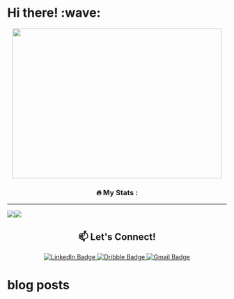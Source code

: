 <h1>Hi there! :wave:</h1>

<div align="center">
<img src="https://media2.giphy.com/media/j0HjChGV0J44KrrlGv/giphy.gif?cid=ecf05e471wuvhyc7s9wg6c4icta4makzpt0ofwrcckxrbf5z&rid=giphy.gif&ct=s" width="480" height="344" frameBorder="0" class="giphy-embed" allowFullScreen>


### :fire: My Stats :
---

  <div style="display: flex;">
    <img align=top src="https://github-readme-stats.vercel.app/api/top-langs/?username=hilsaevp&layout=compact&show_icons=true&title_color=acbfa0&icon_color=34abeb&text_color=83c0cb&bg_color=ffffff" style="vertical-align: top;" />
    <img src="https://github-readme-stats.vercel.app/api?username=hilsaevp&show_icons=true&title_color=856798&icon_color=bb5d86&text_color=acbfa0&bg_color=ffffff" />
  </div>


:mailbox: Let's Connect!
---

<div id="badges">
    <a href="http://linkedin.com/in/hilsa-parinding/" target="_blank">
    <img src="https://img.shields.io/badge/LinkedIn-blue?style=for-the-badge&logo=linkedin&logoColor=white" alt="LinkedIn Badge"/>
    </a>
    <a href="https://dribbble.com/hilsaevp" target="_blank">
    <img src="https://img.shields.io/badge/Dribbble-pink?style=for-the-badge&logo=dribbble&logoColor=white" alt="Dribble Badge"/>
    </a>
    <a href="mailto:h.parinding@gmail.com" target="_blank">
    <img src="https://img.shields.io/badge/Gmail-red?style=for-the-badge&logo=gmail&logoColor=white" alt="Gmail Badge"/>
    </a>
</div>
</div>

# blog posts
<!-- BLOG-POST-LIST: START -->
<!-- BLOG-POST-LIST: END -->
